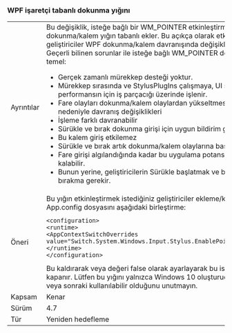 ### <a name="wpf-pointer-based-touch-stack"></a>WPF işaretçi tabanlı dokunma yığını

|   |   |
|---|---|
|Ayrıntılar|Bu değişiklik, isteğe bağlı bir WM_POINTER etkinleştirme özelliği WPF dokunma/kalem yığın tabanlı ekler.  Bu açıkça olarak etkinleştirmeyin geliştiriciler WPF dokunma/kalem davranışında değişiklik görmeniz gerekir. Geçerli bilinen sorunlar ile isteğe bağlı WM_POINTER dokunma/kalem yığını temel:<ul><li>Gerçek zamanlı mürekkep desteği yoktur.</li><li>Mürekkep sırasında ve StylusPlugIns çalışmaya, UI sağlamakta performansın için iş parçacığı üzerinde işlenir.</li><li>Fare olayları dokunma/kalem olaylardan yükseltmesine değişiklikleri nedeniyle davranış değişiklikleri</li><li>İşleme farklı davranabilir</li><li>Sürükle ve bırak dokunma girişi için uygun bildirim gösterme</li><li>Bu kalem giriş etkilemez</li><li>Sürükle ve bırak artık dokunma/kalem olaylarına başlatılabilir</li><li>Fare girişi algılandığında kadar bu uygulama potansiyel olarak askıda kalabilir.</li><li>Bunun yerine, geliştiricilerin Sürükle başlatmak ve bu fare olayları bırakma gerekir.</li></ul>|
|Öneri|Bu yığın etkinleştirmek istediğiniz geliştiriciler ekleme/kendi uygulamanın App.config dosyasını aşağıdaki birleştirme:<pre><code class="language-xml">&lt;configuration&gt;&#13;&#10;&lt;runtime&gt;&#13;&#10;&lt;AppContextSwitchOverrides value=&quot;Switch.System.Windows.Input.Stylus.EnablePointerSupport=true&quot;/&gt;&#13;&#10;&lt;/runtime&gt;&#13;&#10;&lt;/configuration&gt;&#13;&#10;</code></pre>Bu kaldırarak veya değeri false olarak ayarlayarak bu isteğe bağlı yığını kapanır. Lütfen bu yığını yalnızca Windows 10 oluşturucuları güncelleştirme veya sonraki kullanılabilir olduğunu unutmayın.|
|Kapsam|Kenar|
|Sürüm|4.7|
|Tür|Yeniden hedefleme|

